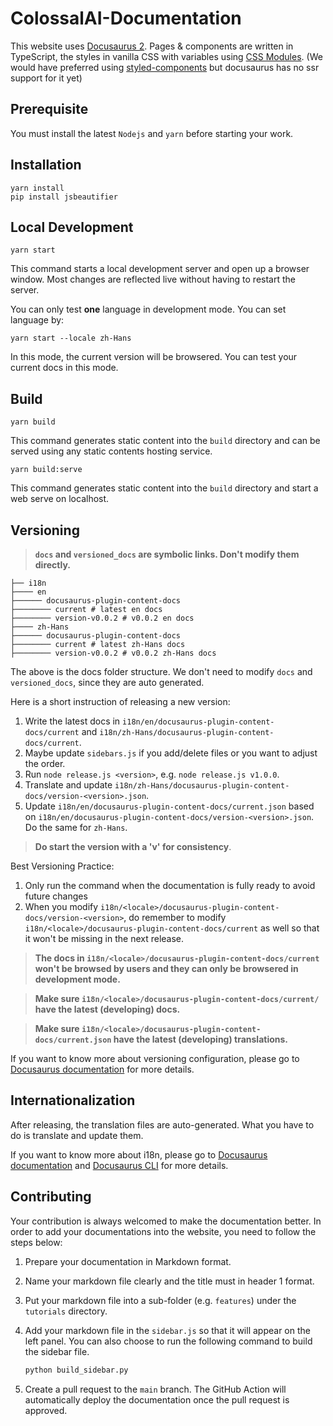# ColossalAI-Documentation

This website uses [Docusaurus 2](https://v2.docusaurus.io/). 
Pages & components are written in TypeScript, the styles in vanilla CSS with
variables using
[CSS Modules](https://github.com/css-modules/css-modules).
(We would have preferred using [styled-components](https://styled-components.com/) but docusaurus has no ssr support for
it yet)

## Prerequisite

You must install the latest `Nodejs` and `yarn` before starting your work.

## Installation

```console
yarn install
pip install jsbeautifier
```

## Local Development

```console
yarn start
```

This command starts a local development server and open up a browser window. Most changes are reflected live without having to restart the server.

You can only test **one** language in development mode. You can set language by:

```console
yarn start --locale zh-Hans
```

In this mode, the current version will be browsered. You can test your current docs in this mode.

## Build

```console
yarn build
```
This command generates static content into the `build` directory and can be served using any static contents hosting service.

```console
yarn build:serve
```
This command generates static content into the `build` directory and start a web serve on localhost.

## Versioning

> **`docs` and `versioned_docs` are symbolic links. Don't modify them directly.**

```text
├── i18n
├──── en
├────── docusaurus-plugin-content-docs
├──────── current # latest en docs
├──────── version-v0.0.2 # v0.0.2 en docs
├──── zh-Hans
├────── docusaurus-plugin-content-docs
├──────── current # latest zh-Hans docs
├──────── version-v0.0.2 # v0.0.2 zh-Hans docs
```

The above is the docs folder structure. We don't need to modify `docs` and `versioned_docs`, since they are auto generated.

Here is a short instruction of releasing a new version:
1. Write the latest docs in `i18n/en/docusaurus-plugin-content-docs/current` and `i18n/zh-Hans/docusaurus-plugin-content-docs/current`.
2. Maybe update `sidebars.js` if you add/delete files or you want to adjust the order.
3. Run `node release.js <version>`, e.g. `node release.js v1.0.0`.
4. Translate and update `i18n/zh-Hans/docusaurus-plugin-content-docs/version-<version>.json`.
5. Update `i18n/en/docusaurus-plugin-content-docs/current.json` based on `i18n/en/docusaurus-plugin-content-docs/version-<version>.json`. Do the same for `zh-Hans`.

> **Do start the version with a 'v' for consistency**.

Best Versioning Practice:
1. Only run the command when the documentation is fully ready to avoid future changes
2. When you modify `i18n/<locale>/docusaurus-plugin-content-docs/version-<version>`, do remember to modify `i18n/<locale>/docusaurus-plugin-content-docs/current` as well so that it won't be missing in the next release.

> **The docs in `i18n/<locale>/docusaurus-plugin-content-docs/current` won't be browsed by users and they can only be browsered in development mode.**

> **Make sure `i18n/<locale>/docusaurus-plugin-content-docs/current/` have the latest (developing) docs.**

> **Make sure `i18n/<locale>/docusaurus-plugin-content-docs/current.json` have the latest (developing) translations.**

If you want to know more about versioning configuration, please go to [Docusaurus documentation](https://docusaurus.io/docs/versioning) for more details.

## Internationalization

After releasing, the translation files are auto-generated. What you have to do is translate and update them.

If you want to know more about i18n, please go to [Docusaurus documentation](https://docusaurus.io/docs/i18n/introduction) and [Docusaurus CLI](https://docusaurus.io/docs/cli#docusaurus-write-translations-sitedir) for more details.

## Contributing

Your contribution is always welcomed to make the documentation better. 
In order to add your documentations into the website, you need to follow the steps below:

1. Prepare your documentation in Markdown format.
2. Name your markdown file clearly and the title must in header 1 format.
3. Put your markdown file into a sub-folder (e.g. `features`) under the `tutorials` directory.
4. Add your markdown file in the `sidebar.js` so that it will appear on the left panel. 
You can also choose to run the following command to build the sidebar file.

    ```python
    python build_sidebar.py
    ```
5. Create a pull request to the `main` branch. The GitHub Action will automatically deploy the documentation once the 
pull request is approved.
